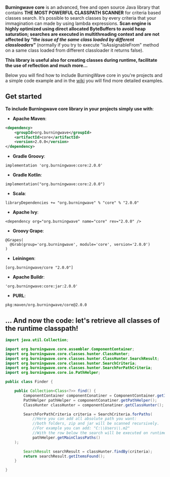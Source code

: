 **Burningwave core** is an advanced, free and open source Java library that contains **THE MOST POWERFUL CLASSPATH SCANNER** for criteria based classes search.
It’s possible to search classes by every criteria that your immagination can made by using lambda expressions. **Scan engine is highly optimized using direct allocated ByteBuffers to avoid heap saturation; searches are executed in multithreading context and are not affected by “_the issue of the same class loaded by different classloaders_”** (normally if you try to execute "isAssignableFrom" method on a same class loaded from different classloader it returns false).

**This library is useful also for creating classes during runtime, facilitate the use of reflection and much more...**

Below you will find how to include BurningWave core in you're projects and a simple code example and in the [wiki](https://github.com/burningwave/core/wiki) you will find more detailed examples.

## Get started

**To include Burningwave core library in your projects simply use with**:

* **Apache Maven**:
```xml
<dependency>
    <groupId>org.burningwave</groupId>
    <artifactId>core</artifactId>
    <version>2.0.0</version>
</dependency>
```

* **Gradle Groovy**:
```
implementation 'org.burningwave:core:2.0.0'
```

* **Gradle Kotlin**:
```
implementation("org.burningwave:core:2.0.0")
```

* **Scala**:
```
libraryDependencies += "org.burningwave" % "core" % "2.0.0"
```

* **Apache Ivy**:
```
<dependency org="org.burningwave" name="core" rev="2.0.0" />
```

* **Groovy Grape**:
```
@Grapes(
  @Grab(group='org.burningwave', module='core', version='2.0.0')
)
```

* **Leiningen**:
```
[org.burningwave/core "2.0.0"]
```

* **Apache Buildr**:
```
'org.burningwave:core:jar:2.0.0'
```

* **PURL**:
```
pkg:maven/org.burningwave/core@2.0.0
```

## ... And now the code: let's retrieve all classes of the runtime classpath!
```java
import java.util.Collection;

import org.burningwave.core.assembler.ComponentContainer;
import org.burningwave.core.classes.hunter.ClassHunter;
import org.burningwave.core.classes.hunter.ClassHunter.SearchResult;
import org.burningwave.core.classes.hunter.SearchCriteria;
import org.burningwave.core.classes.hunter.SearchForPathCriteria;
import org.burningwave.core.io.PathHelper;

public class Finder {

    public Collection<Class<?>> find() {
        ComponentContainer componentConatiner = ComponentContainer.getInstance();
        PathHelper pathHelper = componentConatiner.getPathHelper();
        ClassHunter classHunter = componentConatiner.getClassHunter();

        SearchForPathCriteria criteria = SearchCriteria.forPaths(
            //Here you can add all absolute path you want:
            //both folders, zip and jar will be scanned recursively.
            //For example you can add: "C:\\Users\\.m2"
            //With the row below the search will be executed on runtime Classpaths
            pathHelper.getMainClassPaths()
	);

        SearchResult searchResult = classHunter.findBy(criteria);
        return searchResult.getItemsFound();
    }

}
```
